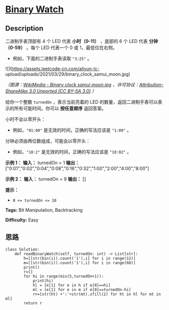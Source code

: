 # [Binary Watch][title]

## Description

二进制手表顶部有 4 个 LED 代表 **小时（0-11）** ，底部的 6 个 LED 代表 **分钟（0-59）** 。每个 LED 代表一个 0 或
1，最低位在右侧。

  * 例如，下面的二进制手表读取 `"3:25"` 。

![](https://assets.leetcode-cn.com/aliyun-lc-
upload/uploads/2021/03/29/binary_clock_samui_moon.jpg)

_（图源：[WikiMedia - Binary clock samui
moon.jpg](https://commons.m.wikimedia.org/wiki/File:Binary_clock_samui_moon.jpg)
，许可协议：[Attribution-ShareAlike 3.0 Unported (CC BY-SA
3.0)](https://creativecommons.org/licenses/by-sa/3.0/deed.en) ）_

给你一个整数 `turnedOn` ，表示当前亮着的 LED 的数量，返回二进制手表可以表示的所有可能时间。你可以 **按任意顺序** 返回答案。

小时不会以零开头：

  * 例如，`"01:00"` 是无效的时间，正确的写法应该是 `"1:00"` 。

分钟必须由两位数组成，可能会以零开头：

  * 例如，`"10:2"` 是无效的时间，正确的写法应该是 `"10:02"` 。

**示例 1：**
            **输入：** turnedOn = 1    **输出：** ["0:01","0:02","0:04","0:08","0:16","0:32","1:00","2:00","4:00","8:00"]    

**示例 2：**
            **输入：** turnedOn = 9    **输出：** []    

**提示：**

  * `0 <= turnedOn <= 10`


**Tags:** Bit Manipulation, Backtracking

**Difficulty:** Easy

## 思路

``` python3
class Solution:
    def readBinaryWatch(self, turnedOn: int) -> List[str]:
        h=[[str(bin(i)).count('1'),i] for i in range(12)]
        m=[[str(bin(i)).count('1'),i] for i in range(60)]
        print()
        r=[]
        for hi in range(min(5,turnedOn+1)):
            print(hi)
            hl = [e[1] for e in h if e[0]==hi]
            ml = [e[1] for e in m if e[0]==turnedOn-hi]
            r+=[str(ht) +':'+str(mt).zfill(2) for ht in hl for mt in ml]
        return r

```

[title]: https://leetcode-cn.com/problems/binary-watch
